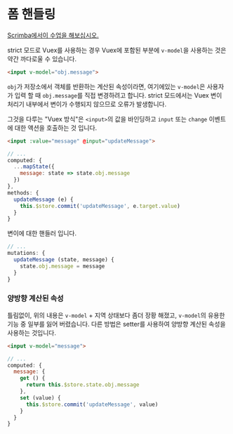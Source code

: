 # 폼 핸들링

<div class="scrimba"><a href="https://scrimba.com/p/pnyzgAP/cqKRgEC9" target="_blank" rel="noopener noreferrer">Scrimba에서이 수업을 해보십시오.</a></div>

strict 모드로 Vuex를 사용하는 경우 Vuex에 포함된 부분에 `v-model`을 사용하는 것은 약간 까다로울 수 있습니다.

``` html
<input v-model="obj.message">
```

`obj`가 저장소에서 객체를 반환하는 계산된 속성이라면, 여기에있는 `v-model`은 사용자가 입력 할 때 `obj.message`를 직접 변경하려고 합니다. strict 모드에서는 Vuex 변이 처리기 내부에서 변이가 수행되지 않으므로 오류가 발생합니다.

그것을 다루는 "Vuex 방식"은 `<input>`의 값을 바인딩하고 `input` 또는 `change` 이벤트에 대한 액션을 호출하는 것 입니다.

``` html
<input :value="message" @input="updateMessage">
```
``` js
// ...
computed: {
  ...mapState({
    message: state => state.obj.message
  })
},
methods: {
  updateMessage (e) {
    this.$store.commit('updateMessage', e.target.value)
  }
}
```

변이에 대한 핸들러 입니다.

``` js
// ...
mutations: {
  updateMessage (state, message) {
    state.obj.message = message
  }
}
```

### 양방향 계산된 속성

틀림없이, 위의 내용은 `v-model` + 지역 상태보다 좀더 장황 해졌고, `v-model`의 유용한 기능 중 일부를 잃어 버렸습니다. 다른 방법은 setter를 사용하여 양방향 계산된 속성을 사용하는 것입니다.

``` html
<input v-model="message">
```
``` js
// ...
computed: {
  message: {
    get () {
      return this.$store.state.obj.message
    },
    set (value) {
      this.$store.commit('updateMessage', value)
    }
  }
}
```
